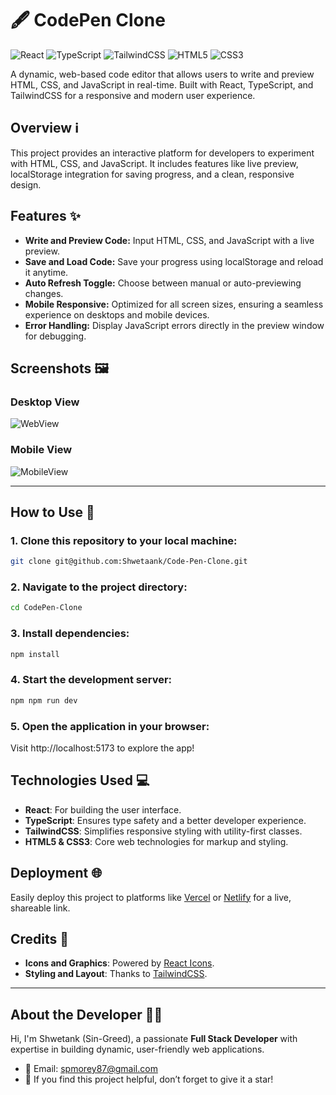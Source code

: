 # 🖋️ CodePen Clone

![React](https://img.shields.io/badge/-React-blue)
![TypeScript](https://img.shields.io/badge/-TypeScript-lightblue)
![TailwindCSS](https://img.shields.io/badge/-TailwindCSS-teal)
![HTML5](https://img.shields.io/badge/-HTML5-orange)
![CSS3](https://img.shields.io/badge/-CSS3-blue)

A dynamic, web-based code editor that allows users to write and preview HTML, CSS, and JavaScript in real-time. Built with React, TypeScript, and TailwindCSS for a responsive and modern user experience.

## Overview ℹ️

This project provides an interactive platform for developers to experiment with HTML, CSS, and JavaScript. It includes features like live preview, localStorage integration for saving progress, and a clean, responsive design.

## Features ✨

- **Write and Preview Code:** Input HTML, CSS, and JavaScript with a live preview.  
- **Save and Load Code:** Save your progress using localStorage and reload it anytime.  
- **Auto Refresh Toggle:** Choose between manual or auto-previewing changes.  
- **Mobile Responsive:** Optimized for all screen sizes, ensuring a seamless experience on desktops and mobile devices.  
- **Error Handling:** Display JavaScript errors directly in the preview window for debugging.  

## Screenshots 🖼️

### Desktop View  
![WebView](https://github.com/user-attachments/assets/96f6ed53-4cf9-492d-9d52-ca21353780da)

### Mobile View  
![MobileView](https://github.com/user-attachments/assets/b10683e8-dff0-4116-bccb-adb605d8fad0)


---

## How to Use 🚀

### 1. Clone this repository to your local machine:
```bash
git clone git@github.com:Shwetaank/Code-Pen-Clone.git
```
### 2. Navigate to the project directory:
```bash
cd CodePen-Clone
```
### 3.  Install dependencies:
```bash
npm install
```
### 4.  Start the development server:
```bash
npm npm run dev
```

### 5. Open the application in your browser:
Visit http://localhost:5173 to explore the app!

## Technologies Used 💻

- **React**: For building the user interface.
- **TypeScript**: Ensures type safety and a better developer experience.
- **TailwindCSS**: Simplifies responsive styling with utility-first classes.
- **HTML5 & CSS3**: Core web technologies for markup and styling.

## Deployment 🌐

Easily deploy this project to platforms like [Vercel](https://vercel.com) or [Netlify](https://netlify.com) for a live, shareable link.

## Credits 🙌

- **Icons and Graphics**: Powered by [React Icons](https://react-icons.github.io/react-icons/).
- **Styling and Layout**: Thanks to [TailwindCSS](https://tailwindcss.com/).

---

## About the Developer 👨‍💻

Hi, I'm Shwetank (Sin-Greed), a passionate **Full Stack Developer** with expertise in building dynamic, user-friendly web applications.

- 📧 Email: [spmorey87@gmail.com](mailto:spmorey87@gmail.com)
- 🌟 If you find this project helpful, don’t forget to give it a star!
